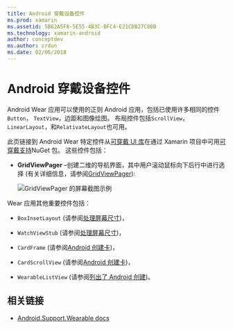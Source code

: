 ```yaml
---
title: Android 穿戴设备控件
ms.prod: xamarin
ms.assetid: 5B62A5F8-5E55-4B3C-BFC4-E21CDB27C08B
ms.technology: xamarin-android
author: conceptdev
ms.author: crdun
ms.date: 02/06/2018
---
```


# <a name="android-wear-controls"></a>Android 穿戴设备控件

Android Wear 应用可以使用的正则 Android 应用，包括已使用许多相同的控件`Button`， `TextView`，边距和图像绘图。 布局控件包括`ScrollView`， `LinearLayout`，和`RelativateLayout`也可用。

此页链接到 Android Wear 特定控件从[可穿戴 UI 库](https://developer.android.com/training/wearables/apps/layouts.html#UiLibrary)在通过 Xamarin 项目中可用[可穿戴支持](https://www.nuget.org/packages/Xamarin.Android.Wear/)NuGet 包。 这些控件包括：

-   **GridViewPager** &ndash;创建二维的导航界面，其中用户滚动鼠标向下后行中进行选择 (有关详细信息，请参阅[GridViewPager](~/android/wear/user-interface/controls/gridviewpager.md)):

    ![GridViewPager 的屏幕截图示例](images/gridviewpager.png)

Wear 应用其他重要控件包括：

* `BoxInsetLayout` (请参阅[处理屏幕尺寸](~/android/wear/screen-sizes.md))，

* `WatchViewStub` (请参阅[处理屏幕尺寸](~/android/wear/screen-sizes.md))，

* `CardFrame` (请参阅[Android 创建卡](https://developer.android.com/training/wearables/ui/cards.html))，

* `CardScrollView` (请参阅[Android 创建卡](https://developer.android.com/training/wearables/ui/cards.html))，

* `WearableListView` (请参阅[列出了 Android 创建](https://developer.android.com/training/wearables/ui/lists.html))。


## <a name="related-links"></a>相关链接

- [Android.Support.Wearable docs](https://developer.android.com/reference/android/support/wearable/view/package-summary.html)
